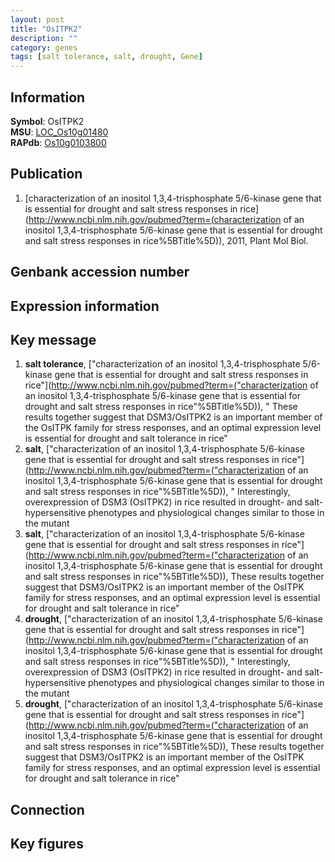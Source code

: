 ```yaml
---
layout: post
title: "OsITPK2"
description: ""
category: genes
tags: [salt tolerance, salt, drought, Gene]
---
```


## Information
__Symbol__: OsITPK2  
__MSU__: [LOC_Os10g01480](http://rice.plantbiology.msu.edu/cgi-bin/ORF_infopage.cgi?orf=LOC_Os10g01480)  
__RAPdb__: [Os10g0103800](http://rapdb.dna.affrc.go.jp/viewer/gbrowse_details/irgsp1?name=Os10g0103800)  

## Publication
1. [characterization of an inositol 1,3,4-trisphosphate 5/6-kinase gene that is essential for drought and salt stress responses in rice](http://www.ncbi.nlm.nih.gov/pubmed?term=(characterization of an inositol 1,3,4-trisphosphate 5/6-kinase gene that is essential for drought and salt stress responses in rice%5BTitle%5D)), 2011, Plant Mol Biol.

## Genbank accession number

## Expression information

## Key message
1. __salt tolerance__, ["characterization of an inositol 1,3,4-trisphosphate 5/6-kinase gene that is essential for drought and salt stress responses in rice"](http://www.ncbi.nlm.nih.gov/pubmed?term=("characterization of an inositol 1,3,4-trisphosphate 5/6-kinase gene that is essential for drought and salt stress responses in rice"%5BTitle%5D)), " These results together suggest that DSM3/OsITPK2 is an important member of the OsITPK family for stress responses, and an optimal expression level is essential for drought and salt tolerance in rice"
2. __salt__, ["characterization of an inositol 1,3,4-trisphosphate 5/6-kinase gene that is essential for drought and salt stress responses in rice"](http://www.ncbi.nlm.nih.gov/pubmed?term=("characterization of an inositol 1,3,4-trisphosphate 5/6-kinase gene that is essential for drought and salt stress responses in rice"%5BTitle%5D)), " Interestingly, overexpression of DSM3 (OsITPK2) in rice resulted in drought- and salt-hypersensitive phenotypes and physiological changes similar to those in the mutant
3. __salt__, ["characterization of an inositol 1,3,4-trisphosphate 5/6-kinase gene that is essential for drought and salt stress responses in rice"](http://www.ncbi.nlm.nih.gov/pubmed?term=("characterization of an inositol 1,3,4-trisphosphate 5/6-kinase gene that is essential for drought and salt stress responses in rice"%5BTitle%5D)),  These results together suggest that DSM3/OsITPK2 is an important member of the OsITPK family for stress responses, and an optimal expression level is essential for drought and salt tolerance in rice"
4. __drought__, ["characterization of an inositol 1,3,4-trisphosphate 5/6-kinase gene that is essential for drought and salt stress responses in rice"](http://www.ncbi.nlm.nih.gov/pubmed?term=("characterization of an inositol 1,3,4-trisphosphate 5/6-kinase gene that is essential for drought and salt stress responses in rice"%5BTitle%5D)), " Interestingly, overexpression of DSM3 (OsITPK2) in rice resulted in drought- and salt-hypersensitive phenotypes and physiological changes similar to those in the mutant
5. __drought__, ["characterization of an inositol 1,3,4-trisphosphate 5/6-kinase gene that is essential for drought and salt stress responses in rice"](http://www.ncbi.nlm.nih.gov/pubmed?term=("characterization of an inositol 1,3,4-trisphosphate 5/6-kinase gene that is essential for drought and salt stress responses in rice"%5BTitle%5D)),  These results together suggest that DSM3/OsITPK2 is an important member of the OsITPK family for stress responses, and an optimal expression level is essential for drought and salt tolerance in rice"

## Connection

## Key figures


